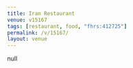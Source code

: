 ```yaml
---
title: Iran Restaurant
venue: v15167
tags: [restaurant, food, "fhrs:412725"]
permalink: /v/15167/
layout: venue
---
```

null